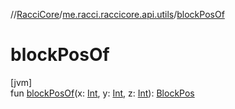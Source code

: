 //[RacciCore](../../index.md)/[me.racci.raccicore.api.utils](index.md)/[blockPosOf](block-pos-of.md)

# blockPosOf

[jvm]\
fun [blockPosOf](block-pos-of.md)(x: [Int](https://kotlinlang.org/api/latest/jvm/stdlib/kotlin/-int/index.html), y: [Int](https://kotlinlang.org/api/latest/jvm/stdlib/kotlin/-int/index.html), z: [Int](https://kotlinlang.org/api/latest/jvm/stdlib/kotlin/-int/index.html)): [BlockPos](-block-pos/index.md)
